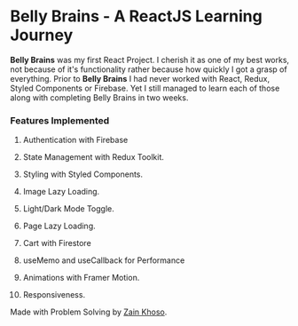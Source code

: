 # Belly Brains - A ReactJS Learning Journey

**Belly Brains** was my first React Project. I cherish it as one of my best works, not because of it's functionality rather because how quickly I got a grasp of everything. Prior to **Belly Brains** I had never worked with React, Redux, Styled Components or Firebase. Yet I still managed to learn each of those along with completing Belly Brains in two weeks.

### Features Implemented

1. Authentication with Firebase

2. State Management with Redux Toolkit.

3. Styling with Styled Components.

4. Image Lazy Loading.

5. Light/Dark Mode Toggle.

6. Page Lazy Loading.

7. Cart with Firestore

8. useMemo and useCallback for Performance

9. Animations with Framer Motion.

10. Responsiveness.

Made with Problem Solving by [Zain Khoso](zain-khoso.vercel.app).
